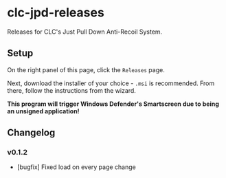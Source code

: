 # clc-jpd-releases
Releases for CLC's Just Pull Down Anti-Recoil System.

## Setup
On the right panel of this page, click the `Releases` page.

Next, download the installer of your choice - `.msi` is recommended. From there, follow the instructions from the wizard.

**This program will trigger Windows Defender's Smartscreen due to being an unsigned application!**

## Changelog
### v0.1.2
- [bugfix] Fixed load on every page change
